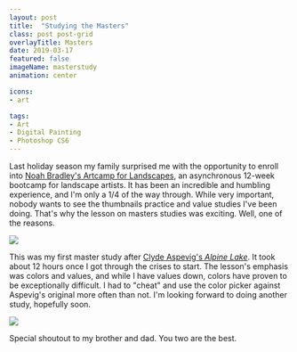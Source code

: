 ```yaml
---
layout: post
title:  "Studying the Masters"
class: post post-grid
overlayTitle: Masters
date: 2019-03-17
featured: false
imageName: masterstudy
animation: center

icons:
- art

tags:
- Art
- Digital Painting
- Photoshop CS6
---
```


<span class="dropcap">L</span>ast holiday season my family surprised me with the opportunity to enroll into [Noah Bradley's Artcamp for Landscapes](https://artcamp.com/), an asynchronous 12-week bootcamp for landscape artists. It has been an incredible and humbling experience, and I'm only a 1/4 of the way through. While very important, nobody wants to see the thumbnails practice and value studies I've been doing. That's why the lesson on masters studies was exciting. Well, one of the reasons.

<div class="fullscreen">
    <img src="{{ site.baseurl }}/image/assets/{{ page.imageName }}.jpg" class="outline shadows photo">
    <span class="icon-enlarge icon"></span>
</div>

This was my first master study after [Clyde Aspevig's *Alpine Lake*](http://www.artnet.com/artists/clyde-aspevig/alpine-lake-ExUQgLeVM4C3Kfhl9GqSxw2). It took about 12 hours once I got through the crises to start. The lesson's emphasis was colors and values, and while I have values down, colors have proven to be exceptionally difficult. I had to "cheat" and use the color picker against Aspevig's original more often than not. I'm looking forward to doing another study, hopefully soon.

<img src="{{ site.baseurl }}/image/assets/masterstudy.gif" class="outline shadows photo">

Special shoutout to my brother and dad. You two are the best.
